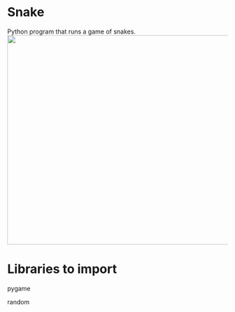 # Snake

Python program that runs a game of snakes.
<img src="https://raw.githubusercontent.com/yichen101/Games-Snakes/main/snakegame.png" width="600" height="480">
# Libraries to import
pygame

random
